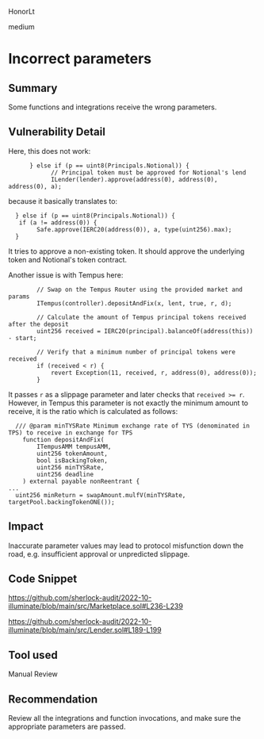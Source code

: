 HonorLt

medium

# Incorrect parameters

## Summary
Some functions and integrations receive the wrong parameters.

## Vulnerability Detail
Here, this does not work:
```solidity
      } else if (p == uint8(Principals.Notional)) {
            // Principal token must be approved for Notional's lend
            ILender(lender).approve(address(0), address(0), address(0), a);
```
because it basically translates to:
```solidity
  } else if (p == uint8(Principals.Notional)) {
   if (a != address(0)) {
        Safe.approve(IERC20(address(0)), a, type(uint256).max);
  }
```
It tries to approve a non-existing token. It should approve the underlying token and Notional's token contract.

Another issue is with Tempus here:
```solidity
        // Swap on the Tempus Router using the provided market and params
        ITempus(controller).depositAndFix(x, lent, true, r, d);

        // Calculate the amount of Tempus principal tokens received after the deposit
        uint256 received = IERC20(principal).balanceOf(address(this)) - start;

        // Verify that a minimum number of principal tokens were received
        if (received < r) {
            revert Exception(11, received, r, address(0), address(0));
        }
```
It passes ```r``` as a slippage parameter and later checks that ```received >= r```. However, in Tempus this parameter is not exactly the minimum amount to receive, it is the ratio which is calculated as follows:
```solidity
  /// @param minTYSRate Minimum exchange rate of TYS (denominated in TPS) to receive in exchange for TPS
    function depositAndFix(
        ITempusAMM tempusAMM,
        uint256 tokenAmount,
        bool isBackingToken,
        uint256 minTYSRate,
        uint256 deadline
    ) external payable nonReentrant {
...
  uint256 minReturn = swapAmount.mulfV(minTYSRate, targetPool.backingTokenONE());
```

## Impact

Inaccurate parameter values may lead to protocol misfunction down the road, e.g. insufficient approval or unpredicted slippage.

## Code Snippet

https://github.com/sherlock-audit/2022-10-illuminate/blob/main/src/Marketplace.sol#L236-L239

https://github.com/sherlock-audit/2022-10-illuminate/blob/main/src/Lender.sol#L189-L199

## Tool used

Manual Review

## Recommendation
Review all the integrations and function invocations, and make sure the appropriate parameters are passed.
